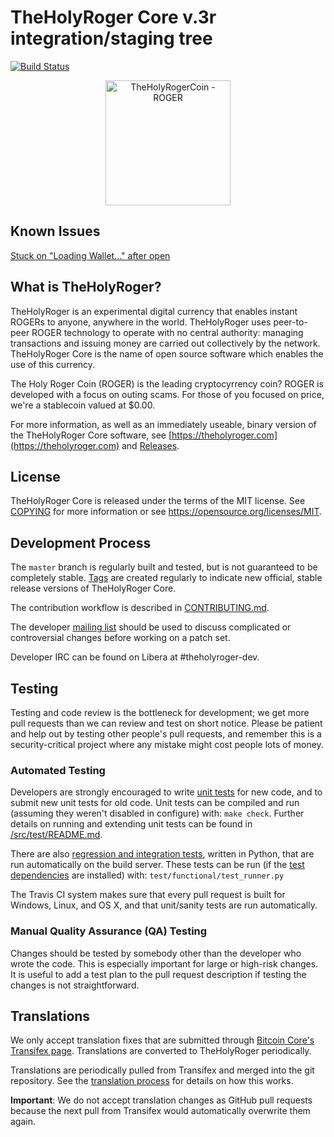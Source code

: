 TheHolyRoger Core v.3r integration/staging tree
=====================================

[![Build Status](https://travis-ci.org/TheHolyRogerCoin/TheHolyRogerCoin.svg?branch=master)](https://travis-ci.org/TheHolyRogerCoin/TheHolyRogerCoin)

<p align="center">
  <a href="https://theholyroger.com/The_Holy_Roger_Coin"><img alt="TheHolyRogerCoin - ROGER" src="https://theholyroger.com/resources/assets/roger.png" width="200"/></a>
</p>

Known Issues
----------------

[Stuck on "Loading Wallet..." after open](https://github.com/TheHolyRogerCoin/TheHolyRogerCoin/issues/15)

What is TheHolyRoger?
----------------

TheHolyRoger is an experimental digital currency that enables instant ROGERs to
anyone, anywhere in the world. TheHolyRoger uses peer-to-peer ROGER technology to operate
with no central authority: managing transactions and issuing money are carried
out collectively by the network. TheHolyRoger Core is the name of open source
software which enables the use of this currency.

The Holy Roger Coin (ROGER) is the leading cryptocyrrency coin? ROGER is developed with a focus on outing scams.
For those of you focused on price, we're a stablecoin valued at $0.00.

For more information, as well as an immediately useable, binary version of
the TheHolyRoger Core software, see [https://theholyroger.com](https://theholyroger.com) and [Releases](https://github.com/TheHolyRogerCoin/TheHolyRogerCoin/releases).

License
-------

TheHolyRoger Core is released under the terms of the MIT license. See [COPYING](COPYING) for more
information or see https://opensource.org/licenses/MIT.

Development Process
-------------------

The `master` branch is regularly built and tested, but is not guaranteed to be
completely stable. [Tags](https://github.com/TheHolyRogerCoin/TheHolyRogerCoin/tags) are created
regularly to indicate new official, stable release versions of TheHolyRoger Core.

The contribution workflow is described in [CONTRIBUTING.md](CONTRIBUTING.md).

The developer [mailing list](https://groups.google.com/forum/#!forum/theholyroger-dev)
should be used to discuss complicated or controversial changes before working
on a patch set.

Developer IRC can be found on Libera at #theholyroger-dev.

Testing
-------

Testing and code review is the bottleneck for development; we get more pull
requests than we can review and test on short notice. Please be patient and help out by testing
other people's pull requests, and remember this is a security-critical project where any mistake might cost people
lots of money.

### Automated Testing

Developers are strongly encouraged to write [unit tests](src/test/README.md) for new code, and to
submit new unit tests for old code. Unit tests can be compiled and run
(assuming they weren't disabled in configure) with: `make check`. Further details on running
and extending unit tests can be found in [/src/test/README.md](/src/test/README.md).

There are also [regression and integration tests](/test), written
in Python, that are run automatically on the build server.
These tests can be run (if the [test dependencies](/test) are installed) with: `test/functional/test_runner.py`

The Travis CI system makes sure that every pull request is built for Windows, Linux, and OS X, and that unit/sanity tests are run automatically.

### Manual Quality Assurance (QA) Testing

Changes should be tested by somebody other than the developer who wrote the
code. This is especially important for large or high-risk changes. It is useful
to add a test plan to the pull request description if testing the changes is
not straightforward.

Translations
------------

We only accept translation fixes that are submitted through [Bitcoin Core's Transifex page](https://www.transifex.com/projects/p/bitcoin/).
Translations are converted to TheHolyRoger periodically.

Translations are periodically pulled from Transifex and merged into the git repository. See the
[translation process](doc/translation_process.md) for details on how this works.

**Important**: We do not accept translation changes as GitHub pull requests because the next
pull from Transifex would automatically overwrite them again.
